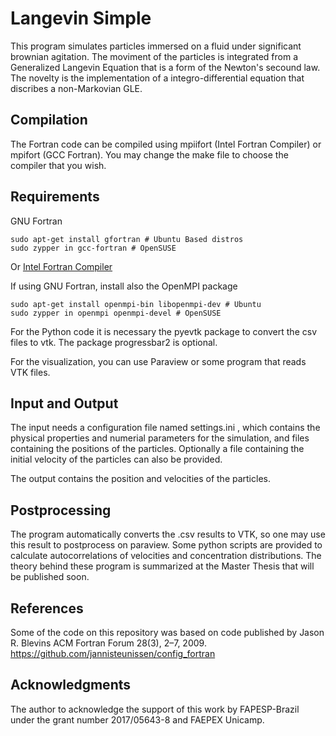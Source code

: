 # Langevin Simple

This program simulates particles immersed on a fluid under significant brownian agitation. 
The moviment of the particles is integrated from a Generalized Langevin Equation that is a form of the Newton's secound law. The novelty is the implementation of a integro-differential equation that discribes a non-Markovian GLE. 

## Compilation

The Fortran code can be compiled using mpiifort (Intel Fortran Compiler) or mpifort (GCC Fortran). You may change the make file to choose the compiler that you wish. 

## Requirements
GNU Fortran 
```
sudo apt-get install gfortran # Ubuntu Based distros
sudo zypper in gcc-fortran # OpenSUSE
```
Or [Intel Fortran Compiler](https://software.intel.com/en-us/fortran-compilers)

If using GNU Fortran, install also the OpenMPI package
```
sudo apt-get install openmpi-bin libopenmpi-dev # Ubuntu 
sudo zypper in openmpi openmpi-devel # OpenSUSE
```
For the Python code it is necessary the pyevtk package to convert the csv files to vtk. 
The package progressbar2 is optional. 

For the visualization, you can use Paraview or some program that reads VTK files. 


## Input and Output

The input needs a configuration file named settings.ini , which contains the physical properties and numerial parameters for the simulation, and files containing the positions of the particles. Optionally a file containing the initial velocity of the particles can also be provided. 

The output contains the position and velocities of the particles. 

## Postprocessing

The program automatically converts the .csv results to VTK, so one may use this result to postprocess on paraview. 
Some python scripts are provided to calculate autocorrelations of velocities and concentration distributions. The theory behind these program is summarized at the Master Thesis that will be published soon. 

## References

Some of the code on this repository was based on code published by 
Jason R. Blevins ACM Fortran Forum 28(3), 2–7, 2009.
https://github.com/jannisteunissen/config_fortran

## Acknowledgments 

The author to acknowledge the support of this work by FAPESP-Brazil under the grant number 2017/05643-8 and FAEPEX Unicamp. 


